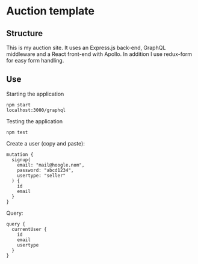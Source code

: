 # Auction template

## Structure

This is my auction site. It uses an Express.js back-end, GraphQL
middleware and a React front-end with Apollo. In addition I use redux-form for
easy form handling.

## Use

Starting the application

    npm start
    localhost:3000/graphql

Testing the application

    npm test

Create a user (copy and paste):

    mutation {
      signup(
        email: "mail@hoogle.nom",
        password: "abcd1234",
        usertype: "seller"
      ) {
        id
        email
      }
    }

Query:

    query {
      currentUser {
        id
        email
        usertype
      }
    }
